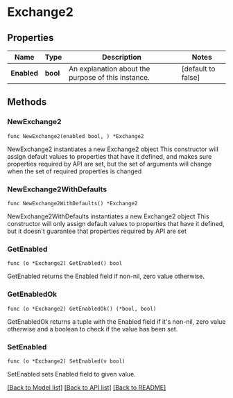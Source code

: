 # Exchange2

## Properties

Name | Type | Description | Notes
------------ | ------------- | ------------- | -------------
**Enabled** | **bool** | An explanation about the purpose of this instance. | [default to false]

## Methods

### NewExchange2

`func NewExchange2(enabled bool, ) *Exchange2`

NewExchange2 instantiates a new Exchange2 object
This constructor will assign default values to properties that have it defined,
and makes sure properties required by API are set, but the set of arguments
will change when the set of required properties is changed

### NewExchange2WithDefaults

`func NewExchange2WithDefaults() *Exchange2`

NewExchange2WithDefaults instantiates a new Exchange2 object
This constructor will only assign default values to properties that have it defined,
but it doesn't guarantee that properties required by API are set

### GetEnabled

`func (o *Exchange2) GetEnabled() bool`

GetEnabled returns the Enabled field if non-nil, zero value otherwise.

### GetEnabledOk

`func (o *Exchange2) GetEnabledOk() (*bool, bool)`

GetEnabledOk returns a tuple with the Enabled field if it's non-nil, zero value otherwise
and a boolean to check if the value has been set.

### SetEnabled

`func (o *Exchange2) SetEnabled(v bool)`

SetEnabled sets Enabled field to given value.



[[Back to Model list]](../README.md#documentation-for-models) [[Back to API list]](../README.md#documentation-for-api-endpoints) [[Back to README]](../README.md)



